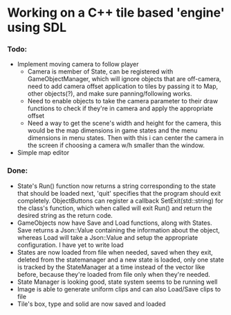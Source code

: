 # Working on a C++ tile based 'engine' using SDL

### Todo:
- Implement moving camera to follow player
	- Camera is member of State, can be registered with GameObjectManager, which will ignore objects that are off-camera, need to add camera offset application to tiles by passing it to Map, other objects(?), and make sure panning/following works.
	- Need to enable objects to take the camera parameter to their draw functions to check if they're in camera and apply the appropriate offset
	- Need a way to get the scene's width and height for the camera, this would be the map dimensions in game states and the menu dimensions in menu states. Then with this i can center the camera in the screen if choosing a camera w/h smaller than the window.
- Simple map editor

### Done:
- State's Run() function now returns a string corresponding to the state that should be loaded next, 'quit' specifies that the program should exit completely. ObjectButtons can register a callback SetExit(std::string) for the class's function, which when called will exit Run() and return the desired string as the return code.
- GameObjects now have Save and Load functions, along with States. Save returns a Json::Value containing the information about the object, whereas Load will take a Json::Value and setup the appropriate configuration. I have yet to write load
- States are now loaded from file when needed, saved when they exit, deleted from the statemanager and a new state is loaded, only one state is tracked by the StateManager at a time instead of the vector like before, because they're loaded from file only when they're needed.
- State Manager is looking good, state system seems to be running well
- Image is able to generate uniform clips and can also Load/Save clips to file
- Tile's box, type and solid are now saved and loaded